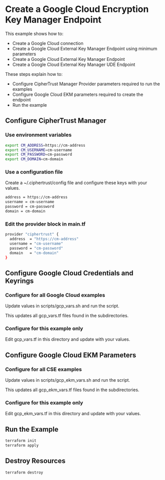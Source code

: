 # Create a Google Cloud Encryption Key Manager Endpoint

This example shows how to:
- Create a Google Cloud connection
- Create a Google Cloud External Key Manager Endpoint using minimum parameters
- Create a Google Cloud External Key Manager Endpoint
- Create a Google Cloud External Key Manager UDE Endpoint

These steps explain how to:
- Configure CipherTrust Manager Provider parameters required to run the examples
- Configure Google Cloud EKM parameters required to create the endpoint
- Run the example

## Configure CipherTrust Manager

### Use environment variables

```bash
export CM_ADDRESS=https://cm-address
export CM_USERNAME=cm-username
export CM_PASSWORD=cm-password
export CM_DOMAIN=cm-domain
```
### Use a configuration file

Create a ~/.ciphertrust/config file and configure these keys with your values.

```bash
address = https://cm-address
username = cm-username
password = cm-password
domain = cm-domain
```

### Edit the provider block in main.tf

```bash
provider "ciphertrust" {
  address  = "https://cm-address"
  username = "cm-username"
  password = "cm-password"
  domain   = "cm-domain"
}
```

## Configure Google Cloud Credentials and Keyrings

### Configure for all Google Cloud examples

Update values in scripts/gcp_vars.sh and run the script.

This updates all gcp_vars.tf files found in the subdirectories.

### Configure for this example only

Edit gcp_vars.tf in this directory and update with your values.

## Configure Google Cloud EKM Parameters

### Configure for all CSE examples

Update values in scripts/gcp_ekm_vars.sh and run the script.

This updates all gcp_ekm_vars.tf files found in the subdirectories.

### Configure for this example only

Edit gcp_ekm_vars.tf in this directory and update with your values.

## Run the Example

```bash
terraform init
terraform apply
```

## Destroy Resources

```bash
terraform destroy
```
